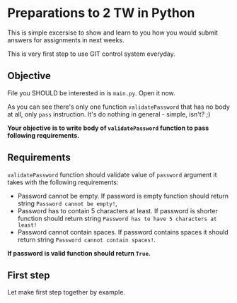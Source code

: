 # Preparations to 2 TW in Python

This is simple excersise to show and learn to you how you would submit answers
for assignments in next weeks.

This is very first step to use GIT control system everyday.

## Objective

File you SHOULD be interested in is `main.py`. Open it now.

As you can see there's only one function `validatePassword` that has no body at all, only `pass` instruction. It's do nothing in general - simple, isn't? ;)  

__Your objective is to write body of `validatePassword` function to pass following requirements.__

## Requirements

`validatePassword` function should validate value of `password` argument it takes with the following requirements:

* Password cannot be empty. If password is empty function should return string `Password cannot be empty!`,
* Password has to contain 5 characters at least. If password is shorter function should return string `Password has to have 5 characters at least!`
* Password cannot contain spaces. If password contains spaces it should return string `Password cannot contain spaces!`.

__If password is valid function should return `True`.__

## First step

Let make first step together by example.
